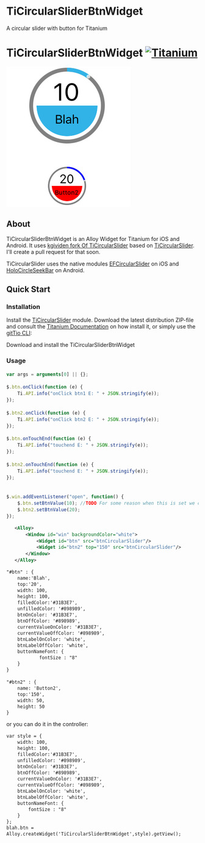 # TiCircularSliderBtnWidget
A circular slider with button for Titanium

# TiCircularSliderBtnWidget [![Titanium](http://www-static.appcelerator.com/badges/titanium-git-badge-sq.png)](http://www.appcelerator.com/titanium/)

<img src="sample.png" />

## About
TiCircularSliderBtnWidget is an Alloy Widget for Titanium for iOS and Android. It uses
[kgividen fork Of TiCircularSlider](https://github.com/kgividen/TiCircularSlider) based on [TiCircularSlider](https://github.com/mpociot/TiCircularSlider).  I'll create a pull request for that soon.

TiCircularSlider uses the native modules
[EFCircularSlider](https://github.com/eliotfowler/EFCircularSlider) on iOS and [HoloCircleSeekBar](https://github.com/JesusM/HoloCircleSeekBar) on Android. 

## Quick Start

### Installation
Install the [TiCircularSlider](https://github.com/mpociot/TiCircularSlider) module.
Download the latest distribution ZIP-file and consult the [Titanium Documentation](http://docs.appcelerator.com/titanium/latest/#!/guide/Using_a_Module) on how install it, or simply use the [gitTio CLI](http://gitt.io/cli):

Download and install the TiCircularSliderBtnWidget

### Usage
```javascript
var args = arguments[0] || {};

$.btn.onClick(function (e) {
	Ti.API.info("onClick btn1 E: " + JSON.stringify(e));
});

$.btn2.onClick(function (e) {
	Ti.API.info("onClick btn2 E: " + JSON.stringify(e));
});

$.btn.onTouchEnd(function (e) {
	Ti.API.info("touchend E: " + JSON.stringify(e));
});

$.btn2.onTouchEnd(function (e) {
	Ti.API.info("touchend E: " + JSON.stringify(e));
});


$.win.addEventListener("open", function() {
    $.btn.setBtnValue(10); //TODO For some reason when this is set we can't drag the slider initially...we have to click then drag it so this is an issue.
    $.btn2.setBtnValue(20);
});
```

```xml
   <Alloy>
       <Window id="win" backgroundColor="white">
           <Widget id="btn" src="btnCircularSlider"/>
           <Widget id="btn2" top="150" src="btnCircularSlider"/>
       </Window>
   </Alloy>
```

```
"#btn" : {
	name:'Blah',
	top:'20',
	width: 100,
	height: 100,
	filledColor:'#31B3E7',
	unfilledColor: '#898989',
	btnOnColor: '#31B3E7',
	btnOffColor: '#898989',
	currentValueOnColor: '#31B3E7',
	currentValueOffColor: '#898989',
	btnLabelOnColor: 'white',
	btnLabelOffColor: 'white',
	buttonNameFont: {
       		fontSize : "8"
	}
}

"#btn2" : {
	name: 'Button2',
	top:'150',
	width: 50,
	height: 50
}

```

or you can do it in the controller:

```
var style = {
	width: 100,
	height: 100,
	filledColor:'#31B3E7',
	unfilledColor: '#898989',
	btnOnColor: '#31B3E7',
	btnOffColor: '#898989',
	currentValueOnColor: '#31B3E7',
	currentValueOffColor: '#898989',
	btnLabelOnColor: 'white',
	btnLabelOffColor: 'white',
	buttonNameFont: {
       	fontSize : "8"
	}
};
blah.btn = Alloy.createWidget('TiCircularSliderBtnWidget',style).getView();

```
